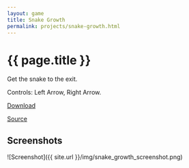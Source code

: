 ```yaml
---
layout: game 
title: Snake Growth 
permalink: projects/snake-growth.html
---
```


{{ page.title }}
================

Get the snake to the exit.

Controls:
Left Arrow, Right Arrow.

[Download](https://bitbucket.org/karjonas/snake_growth/downloads)

[Source](https://bitbucket.org/karjonas/snake_growth)

Screenshots
-----------
![Screenshot]({{ site.url }}/img/snake_growth_screenshot.png)
